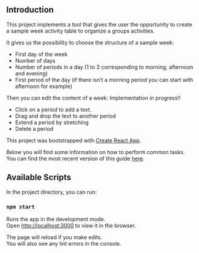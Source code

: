## Introduction

This project implements a tool that gives the user the opportunity to create a sample week activity table to organize a groups activities.

It gives us	the	possibility	to choose the structure	of a sample	week:
- First	day	of the	week
- Number of	days
- Number of	periods	in a day (1	to 3 corresponding to morning, afternoon and evening)
- First	period of the day (if there	isn’t a	morning	period you can start with afternoon	for	example)

Then you can edit the content of a week: Implementation in progress!!

- Click	on a period	to add a text.
- Drag and drop	the	text to another	period
- Extend a period by stretching
- Delete a period

This project was bootstrapped with [Create React App](https://github.com/facebookincubator/create-react-app).

Below you will find some information on how to perform common tasks.<br>
You can find the most recent version of this guide [here](https://github.com/facebookincubator/create-react-app/blob/master/packages/react-scripts/template/README.md).

## Available Scripts

In the project directory, you can run:

### `npm start`

Runs the app in the development mode.<br>
Open [http://localhost:3000](http://localhost:3000) to view it in the browser.

The page will reload if you make edits.<br>
You will also see any lint errors in the console.